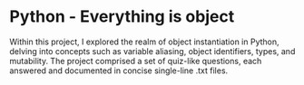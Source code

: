 # Python - Everything is object
Within this project, I explored the realm of object instantiation in Python, delving into concepts such as variable aliasing, object identifiers, types, and mutability. The project comprised a set of quiz-like questions, each answered and documented in concise single-line .txt files.
